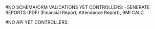#NO SCHEMA/ORM VALIDATIONS YET
CONTROLLERS:
-GENERATE REPORTS (PDF) (Financial Report, Attendance Report), BMI CALC

#NO API YET
CONTROLLERS:
